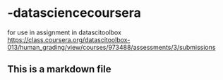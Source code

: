 # -datasciencecoursera
for use in assignment in datascitoolbox  https://class.coursera.org/datascitoolbox-013/human_grading/view/courses/973488/assessments/3/submissions
## This is a markdown file

